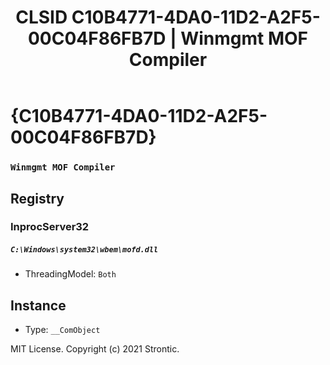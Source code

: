 ﻿---
title: "CLSID C10B4771-4DA0-11D2-A2F5-00C04F86FB7D | Winmgmt MOF Compiler"
excerpt: What is COM-Object CLSID C10B4771-4DA0-11D2-A2F5-00C04F86FB7D?
---

# {C10B4771-4DA0-11D2-A2F5-00C04F86FB7D}

### `Winmgmt MOF Compiler`

## Registry


### InprocServer32

##### `C:\Windows\system32\wbem\mofd.dll`
* ThreadingModel: `Both`

## Instance

* Type: `__ComObject`

MIT License. Copyright (c) 2021 Strontic.


